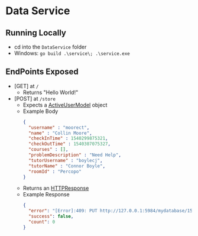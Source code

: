 # Data Service

## Running Locally

- cd into the `DataService` folder
- Windows: `go build .\service\; .\service.exe`  

## EndPoints Exposed

- [GET] at `/`
  - Returns "Hello World!"
- [POST] at `/store`
  - Expects a [ActiveUserModel](models/ActiveUserModel.go) object
  - Example Body
    ```json
    {
      "username" : "moorect",
      "name" : "Collin Moore",
      "checkInTime" : 1540299875321,
      "checkOutTime" : 1540307075327,
      "courses" : [],
      "problemDescription" : "Need Help",
      "tutorUsername" : "boylecj",
      "tutorName" : "Connor Boyle",
      "roomId" : "Percopo"
    }
    ```
  - Returns an [HTTPResponse](models/HTTPResponse.go)
  - Example Response
    ```json
    {
      "error": "[Error]:409: PUT http://127.0.0.1:5984/mydatabase/1540299875321moorect - conflict Document update conflict.\n",
      "success": false,
      "count": 0
    }
    ```